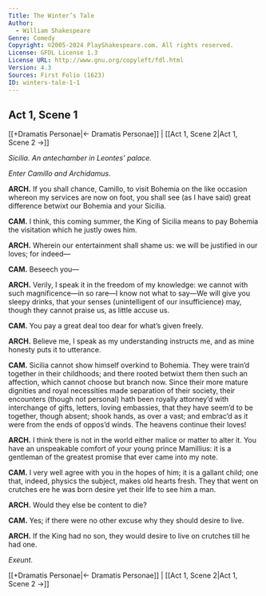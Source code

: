 ```yaml
---
Title: The Winter’s Tale
Author: 
  - William Shakespeare
Genre: Comedy
Copyright: ©2005-2024 PlayShakespeare.com. All rights reserved.
License: GFDL License 1.3
License URL: http://www.gnu.org/copyleft/fdl.html
Version: 4.3
Sources: First Folio (1623)
ID: winters-tale-1-1
---
```


## Act 1, Scene 1
[[+Dramatis Personae|← Dramatis Personae]] | [[Act 1, Scene 2|Act 1, Scene 2 →]]

*Sicilia. An antechamber in Leontes’ palace.*

*Enter Camillo and Archidamus.*

**ARCH.**
If you shall chance, Camillo, to visit Bohemia on the like occasion whereon my services are now on foot, you shall see (as I have said) great difference betwixt our Bohemia and your Sicilia.

**CAM.**
I think, this coming summer, the King of Sicilia means to pay Bohemia the visitation which he justly owes him.

**ARCH.**
Wherein our entertainment shall shame us: we will be justified in our loves; for indeed⁠—

**CAM.**
Beseech you⁠—

**ARCH.**
Verily, I speak it in the freedom of my knowledge: we cannot with such magnificence—in so rare—I know not what to say—We will give you sleepy drinks, that your senses (unintelligent of our insufficience) may, though they cannot praise us, as little accuse us.

**CAM.**
You pay a great deal too dear for what’s given freely.

**ARCH.**
Believe me, I speak as my understanding instructs me, and as mine honesty puts it to utterance.

**CAM.**
Sicilia cannot show himself overkind to Bohemia. They were train’d together in their childhoods; and there rooted betwixt them then such an affection, which cannot choose but branch now. Since their more mature dignities and royal necessities made separation of their society, their encounters (though not personal) hath been royally attorney’d with interchange of gifts, letters, loving embassies, that they have seem’d to be together, though absent; shook hands, as over a vast; and embrac’d as it were from the ends of oppos’d winds. The heavens continue their loves!

**ARCH.**
I think there is not in the world either malice or matter to alter it. You have an unspeakable comfort of your young prince Mamillius: it is a gentleman of the greatest promise that ever came into my note.

**CAM.**
I very well agree with you in the hopes of him; it is a gallant child; one that, indeed, physics the subject, makes old hearts fresh. They that went on crutches ere he was born desire yet their life to see him a man.

**ARCH.**
Would they else be content to die?

**CAM.**
Yes; if there were no other excuse why they should desire to live.

**ARCH.**
If the King had no son, they would desire to live on crutches till he had one.

*Exeunt.*

[[+Dramatis Personae|← Dramatis Personae]] | [[Act 1, Scene 2|Act 1, Scene 2 →]]
